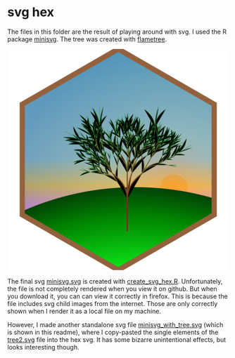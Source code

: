 
<!-- README.md is generated from README.Rmd. Please edit that file -->

# svg hex

The files in this folder are the result of playing around with svg. I
used the R package
[minisvg](https://github.com/coolbutuseless/minisvg/). The tree was
created with [flametree](https://github.com/djnavarro/flametree).

![](minisvg_with_tree.svg)<!-- -->

The final svg [minisvg.svg](minisvg.svg) is created with
[create\_svg\_hex.R](create_svg_hex.R). Unfortunately, the file is not
completely rendered when you view it on github. But when you download
it, you can can view it correctly in firefox. This is because the file
includes svg child images from the internet. Those are only correctly
shown when I render it as a local file on my machine.

However, I made another standalone svg file
[minisvg\_with\_tree.svg](minisvg_with_tree.svg) (which is shown in this
readme), where I copy-pasted the single elements of the
[tree2.svg](tree2.svg) file into the hex svg. It has some bizarre
unintentional effects, but looks interesting though.
